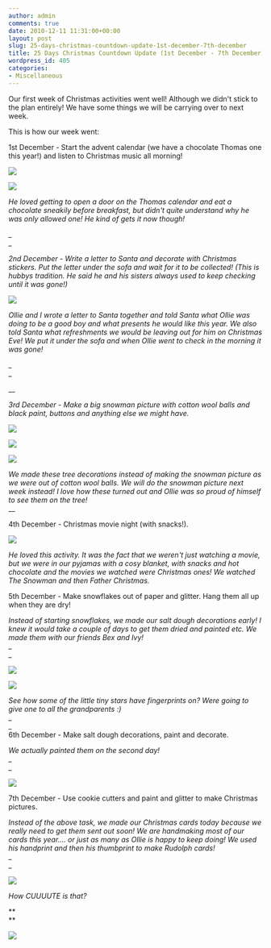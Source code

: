 ```yaml
---
author: admin
comments: true
date: 2010-12-11 11:31:00+00:00
layout: post
slug: 25-days-christmas-countdown-update-1st-december-7th-december
title: 25 Days Christmas Countdown Update (1st December - 7th December)
wordpress_id: 405
categories:
- Miscellaneous
---
```


Our first week of Christmas activities went well!  Although we didn't stick to the plan entirely!  We have some things we will be carrying over to next week.  
  
This is how our week went:  
  
1st December - Start the advent calendar (we have a chocolate Thomas one this year!) and listen to Christmas music all morning!  
  


[![](http://2.bp.blogspot.com/_C-ub7-hXVgE/TQKQSEvF0sI/AAAAAAAAI_8/jN7J1sftP-o/s320/DSC01486.JPG)](http://2.bp.blogspot.com/_C-ub7-hXVgE/TQKQSEvF0sI/AAAAAAAAI_8/jN7J1sftP-o/s1600/DSC01486.JPG)

  


[![](http://4.bp.blogspot.com/_C-ub7-hXVgE/TQKQZiNYMOI/AAAAAAAAJAA/WN1roPHy5UU/s320/DSC01488.JPG)](http://4.bp.blogspot.com/_C-ub7-hXVgE/TQKQZiNYMOI/AAAAAAAAJAA/WN1roPHy5UU/s1600/DSC01488.JPG)

  


_He loved getting to open a door on the Thomas calendar and eat a chocolate sneakily before breakfast, but didn't quite understand why he was only allowed one!  He kind of gets it now though!_

_  
_

_2nd December - Write a letter to Santa and decorate with Christmas stickers. Put the letter under the sofa and wait for it to be collected! (This is hubbys tradition. He said he and his sisters always used to keep checking until it was gone!)_

  


[![](http://2.bp.blogspot.com/_C-ub7-hXVgE/TQKQhL_4q1I/AAAAAAAAJAE/-sUdPPQO-cs/s320/DSC01512.JPG)](http://2.bp.blogspot.com/_C-ub7-hXVgE/TQKQhL_4q1I/AAAAAAAAJAE/-sUdPPQO-cs/s1600/DSC01512.JPG)

  


_Ollie and I wrote a letter to Santa together and told Santa what Ollie was doing to be a good boy and what presents he would like this year.  We also told Santa what refreshments we would be leaving out for him on Christmas Eve!  We put it under the sofa and when Ollie went to check in the morning it was gone!_

_  
_

__

_3rd December - Make a big snowman picture with cotton wool balls and black paint, buttons and anything else we might have._

  
  


[![](http://1.bp.blogspot.com/_C-ub7-hXVgE/TQKQsTdq_rI/AAAAAAAAJAI/o7Y7b6rWLIU/s320/DSC01519.JPG)](http://1.bp.blogspot.com/_C-ub7-hXVgE/TQKQsTdq_rI/AAAAAAAAJAI/o7Y7b6rWLIU/s1600/DSC01519.JPG)

  


[![](http://2.bp.blogspot.com/_C-ub7-hXVgE/TQKQ3rVkmLI/AAAAAAAAJAM/iCSeMl9hgys/s320/DSC01520.JPG)](http://2.bp.blogspot.com/_C-ub7-hXVgE/TQKQ3rVkmLI/AAAAAAAAJAM/iCSeMl9hgys/s1600/DSC01520.JPG)

  


[![](http://3.bp.blogspot.com/_C-ub7-hXVgE/TQKRDmbdN7I/AAAAAAAAJAQ/SawoGjAHLTg/s320/DSC01522.JPG)](http://3.bp.blogspot.com/_C-ub7-hXVgE/TQKRDmbdN7I/AAAAAAAAJAQ/SawoGjAHLTg/s1600/DSC01522.JPG)

  
_We made these tree decorations instead of making the snowman picture as we were out of cotton wool balls.  We will do the snowman picture next week instead!  I love how these turned out and Ollie was so proud of himself to see them on the tree!_  
__  
  
4th December - Christmas movie night (with snacks!).  
  


[![](http://2.bp.blogspot.com/_C-ub7-hXVgE/TQKTKSMJh_I/AAAAAAAAJAU/Y3EM6qklLyU/s320/DSC01534.JPG)](http://2.bp.blogspot.com/_C-ub7-hXVgE/TQKTKSMJh_I/AAAAAAAAJAU/Y3EM6qklLyU/s1600/DSC01534.JPG)

  
_He loved this activity.  It was the fact that we weren't just watching a movie, but we were in our pyjamas with a cosy blanket, with snacks and hot chocolate and the movies we watched were Christmas ones!  We watched The Snowman and then Father Christmas._  
  
5th December - Make snowflakes out of paper and glitter.  Hang them all up when they are dry!  
  
_Instead of starting snowflakes, we made our salt dough decorations early!  I knew it would take a couple of days to get them dried and painted etc. We made them with our friends Bex and Ivy!_  
_  
_  


[![](http://1.bp.blogspot.com/_C-ub7-hXVgE/TQNbXT4tyZI/AAAAAAAAJAY/0rtILszzvBo/s320/DSC01524.JPG)](http://1.bp.blogspot.com/_C-ub7-hXVgE/TQNbXT4tyZI/AAAAAAAAJAY/0rtILszzvBo/s1600/DSC01524.JPG)

  


[![](http://1.bp.blogspot.com/_C-ub7-hXVgE/TQNbeCH4FwI/AAAAAAAAJAc/WjErnQT-DXE/s320/DSC01526.JPG)](http://1.bp.blogspot.com/_C-ub7-hXVgE/TQNbeCH4FwI/AAAAAAAAJAc/WjErnQT-DXE/s1600/DSC01526.JPG)

  
_See how some of the little tiny stars have fingerprints on?  Were going to give one to all the grandparents :)_  
_  
_  
6th December - Make salt dough decorations, paint and decorate.  
  
_We actually painted them on the second day!_  
_  
_  


[![](http://4.bp.blogspot.com/_C-ub7-hXVgE/TQNbjxLW1ZI/AAAAAAAAJAg/KZkR2jpBTdE/s320/DSC01532.JPG)](http://4.bp.blogspot.com/_C-ub7-hXVgE/TQNbjxLW1ZI/AAAAAAAAJAg/KZkR2jpBTdE/s1600/DSC01532.JPG)

  
7th December - Use cookie cutters and paint and glitter to make Christmas pictures.  
  
_Instead of the above task, we made our Christmas cards today because we really need to get them sent out soon!  We are handmaking most of our cards this year.... or just as many as Ollie is happy to keep doing!  We used his handprint and then his thumbprint to make Rudolph cards!_  
_  
_  


[![](http://2.bp.blogspot.com/_C-ub7-hXVgE/TQNg5Bg5uFI/AAAAAAAAJAk/6D9pQkYbbao/s320/DSC01567.JPG)](http://2.bp.blogspot.com/_C-ub7-hXVgE/TQNg5Bg5uFI/AAAAAAAAJAk/6D9pQkYbbao/s1600/DSC01567.JPG)

  


_How CUUUUTE is that?_

**  
**

![](https://blogger.googleusercontent.com/tracker/251139911615938991-7879449772467182227?l=www.outmumbered.com)
